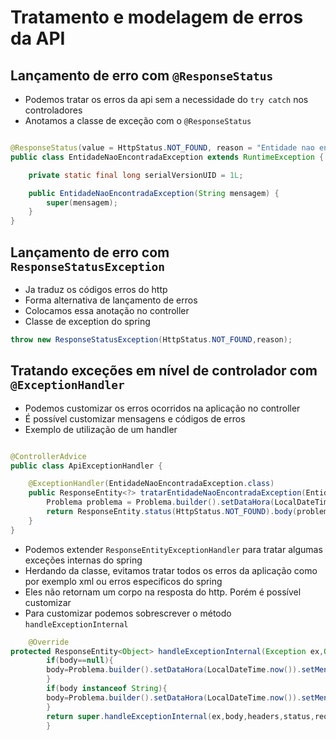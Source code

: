# Tratamento e modelagem de erros da API

## Lançamento de erro com `@ResponseStatus`

- Podemos tratar os erros da api sem a necessidade do `try catch` nos controladores
- Anotamos a classe de exceção com o `@ResponseStatus`

```java

@ResponseStatus(value = HttpStatus.NOT_FOUND, reason = "Entidade nao encontrada")
public class EntidadeNaoEncontradaException extends RuntimeException {

    private static final long serialVersionUID = 1L;

    public EntidadeNaoEncontradaException(String mensagem) {
        super(mensagem);
    }
}
```

## Lançamento de erro com `ResponseStatusException`

- Ja traduz os códigos erros do http
- Forma alternativa de lançamento de erros
- Colocamos essa anotação no controller
- Classe de exception do spring

```java
throw new ResponseStatusException(HttpStatus.NOT_FOUND,reason);
```

## Tratando exceções em nível de controlador com `@ExceptionHandler`

- Podemos customizar os erros ocorridos na aplicação no controller
- É possível customizar mensagens e códigos de erros
- Exemplo de utilização de um handler

```java

@ControllerAdvice
public class ApiExceptionHandler {

    @ExceptionHandler(EntidadeNaoEncontradaException.class)
    public ResponseEntity<?> tratarEntidadeNaoEncontradaException(EntidadeNaoEncontradaException exception) {
        Problema problema = Problema.builder().setDataHora(LocalDateTime.now()).setMensagem(exception.getMessage());
        return ResponseEntity.status(HttpStatus.NOT_FOUND).body(problema);
    }
}
```

- Podemos extender `ResponseEntityExceptionHandler` para tratar algumas exceções internas do spring
- Herdando da classe, evitamos tratar todos os erros da aplicação como por exemplo xml ou erros especificos do spring
- Eles não retornam um corpo na resposta do http. Porém é possível customizar
- Para customizar podemos sobrescrever o método `handleExceptionInternal`

```java
    @Override
protected ResponseEntity<Object> handleExceptionInternal(Exception ex,Object body,HttpHeaders headers,HttpStatus status,WebRequest request){
        if(body==null){
        body=Problema.builder().setDataHora(LocalDateTime.now()).setMensagem(status.getReasonPhrase());
        }
        if(body instanceof String){
        body=Problema.builder().setDataHora(LocalDateTime.now()).setMensagem((String)body);
        }
        return super.handleExceptionInternal(ex,body,headers,status,request);
        }
```